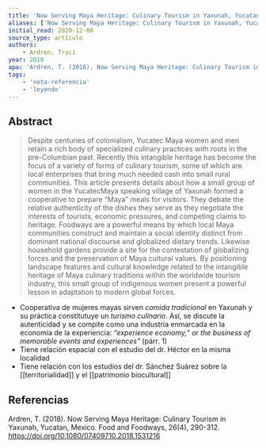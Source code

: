 ```yaml
---
title: 'Now Serving Maya Heritage: Culinary Tourism in Yaxunah, Yucatan, Mexico'
aliases: ['Now Serving Maya Heritage: Culinary Tourism in Yaxunah, Yucatan, Mexico', 'Ardren (2018)']
initial_read: 2020-12-08
source_type: artículo
authors: 
    - Ardren, Traci
year: 2018
apa: 'Ardren, T. (2018). Now Serving Maya Heritage: Culinary Tourism in Yaxunah, Yucatan, Mexico. Food and Foodways, 26(4), 290-312. https://doi.org/10.1080/07409710.2018.1531216'
tags:
    - 'nota-referencia'
    - 'leyendo'
---
```

## Abstract
>Despite centuries of colonialism, Yucatec Maya women and men retain a rich body of specialized culinary practices with roots in the pre-Columbian past. Recently this intangible heritage has become the focus of a variety of forms of culinary tourism, some of which are local enterprises that bring much needed cash into small rural communities. This article presents details about how a small group of women in the YucatecMaya speaking village of Yaxunah formed a cooperative to prepare “Maya” meals for visitors. They debate the relative authenticity of the dishes they serve as they negotiate the interests of tourists, economic pressures, and competing claims to heritage. Foodways are a powerful means by which local Maya communities construct and maintain a social identity distinct from dominant national discourse and globalized dietary trends. Likewise household gardens provide a site for the contestation of globalizing forces and the preservation of Maya cultural values. By positioning landscape features and cultural knowledge related to the intangible heritage of Maya culinary traditions within the worldwide tourism industry, this small group of indigenous women present a powerful lesson in adaptation to modern global forces.

- Cooperativa de mujeres mayas sirven *comida tradicional* en Yaxunah y su práctica constitutuye un *turismo culinario*. Así, se discute la autenticidad y se compite como una industria enmarcada en la economía de la experiencia: *“experience economy,” or the business of memorable events and experiences"* (párr. 1)
- Tiene relación espacial con el estudio del dr. Héctor en la misma localidad
- Tiene relación con los estudios del dr. Sánchez Suárez sobre la [[territorialidad]] y el [[patrimonio biocultural]]

## Referencias

Ardren, T. (2018). Now Serving Maya Heritage: Culinary Tourism in Yaxunah, Yucatan, Mexico. Food and Foodways, 26(4), 290-312. https://doi.org/10.1080/07409710.2018.1531216
